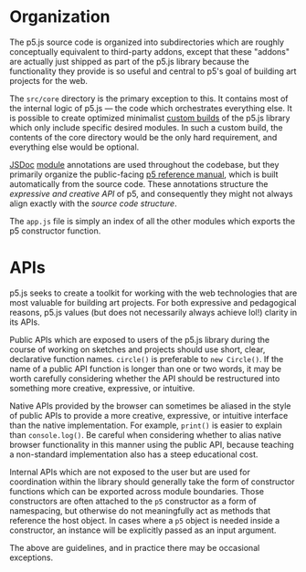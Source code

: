 # Organization

The p5.js source code is organized into subdirectories which are roughly conceptually equivalent to third-party addons, except that these "addons" are actually just shipped as part of the p5.js library because the functionality they provide is so useful and central to p5's goal of building art projects for the web.

The `src/core` directory is the primary exception to this. It contains most of the internal logic of p5.js — the code which orchestrates everything else. It is possible to create optimized minimalist [custom builds](/developer_docs/custom_p5_build.md) of the p5.js library which only include specific desired modules. In such a custom build, the contents of the core directory would be the only hard requirement, and everything else would be optional.

[JSDoc](http://usejsdoc.org/) [module](http://usejsdoc.org/tags-module.html) annotations are used throughout the codebase, but they primarily organize the public-facing [p5 reference manual](https://p5js.org/reference/), which is built automatically from the source code. These annotations structure the *expressive and creative API* of p5, and consequently they might not always align exactly with the *source code structure*.

The `app.js` file is simply an index of all the other modules which exports the p5 constructor function.

# APIs

p5.js seeks to create a toolkit for working with the web technologies that are most valuable for building art projects. For both expressive and pedagogical reasons, p5.js values (but does not necessarily always achieve lol!) clarity in its APIs.

Public APIs which are exposed to users of the p5.js library during the course of working on sketches and projects should use short, clear, declarative function names. `circle()` is preferable to `new Circle()`. If the name of a public API function is longer than one or two words, it may be worth carefully considering whether the API should be restructured into something more creative, expressive, or intuitive.

Native APIs provided by the browser can sometimes be aliased in the style of public APIs to provide a more creative, expressive, or intuitive interface than the native implementation. For example, `print()` is easier to explain than `console.log()`. Be careful when considering whether to alias native browser functionality in this manner using the public API, because teaching a non-standard implementation also has a steep educational cost. 

Internal APIs which are not exposed to the user but are used for coordination within the library should generally take the form of constructor functions which can be exported across module boundaries. Those constructors are often attached to the `p5` constructor as a form of namespacing, but otherwise do not meaningfully act as methods that reference the host object. In cases where a `p5` object is needed inside a constructor, an instance will be explicitly passed as an input argument.

The above are guidelines, and in practice there may be occasional exceptions.
